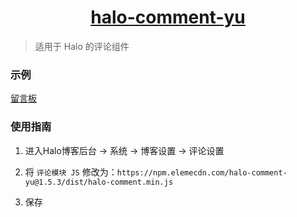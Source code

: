 <h1 align="center"><a href="https://coor.top/message" target="_blank">halo-comment-yu</a></h1>

> 适用于 Halo 的评论组件

### 示例

[留言板](https://coor.top/message)

### 使用指南

1. 进入Halo博客后台 -> 系统 -> 博客设置 -> 评论设置

2. 将 `评论模块 JS` 修改为：`https://npm.elemecdn.com/halo-comment-yu@1.5.3/dist/halo-comment.min.js`

3. 保存
